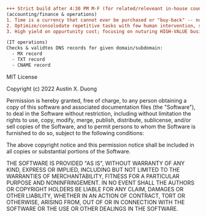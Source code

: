 ``` diff

+++ Strict build after 4:30 PM M-F (for related/releveant in-house counsel)
(accounting/finance & operations)
1. Time is a currency that cannot ever be purchased or "buy-back" -- no medium of currency can or will ever buy back TIME. If we could, it will never be the original blueprint; financials
2. Optimize/consolodate repetitive tasks with few human intervention, streamlining operations and reducing overhead costs (COGS account)
3. High yield on oppurtunity cost; focusing on nuturing HIGH-VALUE business relationships & major functions of DEPT, solving REAL problems, and improving/organizing stragety of business operations; revenue growth

(IT operations)
Checks & validtes DNS records for given domain/subdomain: 
  - MX record
  - TXT record
  - CNAME record

```
MIT License

Copyright (c) 2022 Austin X. Duong

Permission is hereby granted, free of charge, to any person obtaining a copy of this software and associated documentation files (the "Software"), to deal in the Software without restriction, including without limitation the rights to use, copy, modify, merge, publish, distribute, sublicense, and/or sell copies of the Software, and to permit persons to whom the Software is furnished to do so, subject to the following conditions:

The above copyright notice and this permission notice shall be included in all copies or substantial portions of the Software.

THE SOFTWARE IS PROVIDED "AS IS", WITHOUT WARRANTY OF ANY KIND, EXPRESS OR IMPLIED, INCLUDING BUT NOT LIMITED TO THE WARRANTIES OF MERCHANTABILITY, FITNESS FOR A PARTICULAR PURPOSE AND NONINFRINGEMENT. IN NO EVENT SHALL THE AUTHORS OR COPYRIGHT HOLDERS BE LIABLE FOR ANY CLAIM, DAMAGES OR OTHER LIABILITY, WHETHER IN AN ACTION OF CONTRACT, TORT OR OTHERWISE, ARISING FROM, OUT OF OR IN CONNECTION WITH THE SOFTWARE OR THE USE OR OTHER DEALINGS IN THE SOFTWARE.
